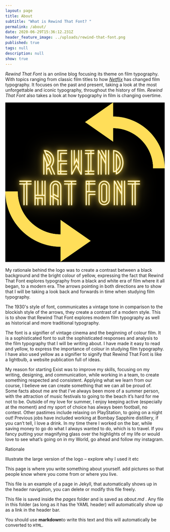 ```yaml
---
layout: page
title: About
subtitle: "What is Rewind That Font? "
permalink: /about/
date: 2020-06-29T15:36:12.231Z
header_feature_image: ../uploads/rewind-that-font.png
published: true
tags: null
description: null
show: true
---
```

*Rewind That Font* is an online blog focusing its theme on film typography. With topics ranging from classic film titles to how *[Netflix](https://www.netflix.com/gb/)* has changed film typography. It focuses on the past and present, taking a look at the most unforgettable and iconic typography, throughout the history of film. *Rewind That Font* also takes a look at how typography in film is changing overtime.

![](../uploads/rewind-that-font.png)

My rationale behind the logo was to create a contrast between a black background and the bright colour of yellow, expressing the fact that Rewind That Font explores typography from a black and white era of film where it all began, to a modern era. The arrows pointing in both directions are to show that I will be taking a look back and forwards in time when studying film typography. 

The 1930's style of font, communicates a vintage tone in comparison to the blockish style of the arrows, they create a contrast of a modern style. This is to show that Rewind That Font explores modern film typography as well as historical and more traditional typography.

The font is a signifier of vintage cinema and the beginning of colour film. It is a sophisticated font to suit the sophisticated responses and analysis to the film typography that I will be writing about. I have made it easy to read and yellow, to express the importance of colour in studying film typography. I have also used yellow as a signifier to signify that Rewind That Font is like a lightbulb, a website publication full of ideas.



My reason for starting Exist was to improve my skills, focusing on my writing, designing, and communication, while working in a team, to create something respected and consistent. Applying what we learn from our course, I believe we can create something that we can all be proud of. Some facts about me are that I’ve always been more of a summer person, with the attraction of music festivals to going to the beach it’s hard for me not to be. Outside of my love for summer, I enjoy keeping active (especially at the moment) and my sport of choice has always been football, no contest. Other pastimes include relaxing on PlayStation, to going on a night out! Previous jobs have included working at Bombay Sapphire distillery, if you can’t tell, I love a drink. In my time there I worked on the bar, while saving money to go do what I always wanted to do, which is to travel. If you fancy putting your magnifying glass over the highlights of my life or would love to see what’s going on in my World, go ahead and follow my instagram.

Rationale

Illustrate the large version of the logo – explore why I used it etc





This page is where you write something about yourself. add pictures so that people know where you come from or where you live.

This file is an example of a page in Jekyll, that automatically shows up in the header navigation, you can delete or modify this file freely.

This file is saved inside the *pages* folder and is saved as *about.md* . Any file in this folder (as long as it has  the YAML header) will automatically show up as a link in the header bar.

You should use **markdown**to write this text and this will automatically be converted to `HTML`.